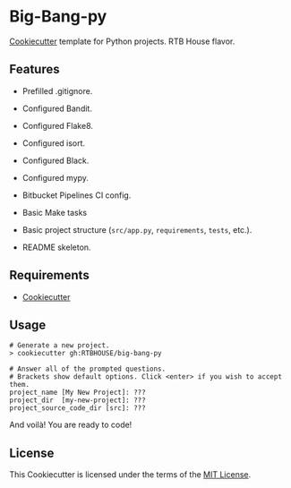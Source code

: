 # Big-Bang-py

[Cookiecutter](https://github.com/audreyr/cookiecutter) template for Python projects. RTB House flavor.


## Features

+ Prefilled .gitignore.

+ Configured Bandit.

+ Configured Flake8.

+ Configured isort.

+ Configured Black.

+ Configured mypy.

+ Bitbucket Pipelines CI config.

+ Basic Make tasks

+ Basic project structure (`src/app.py`, `requirements`, `tests`, etc.).

+ README skeleton.


## Requirements

+ [Cookiecutter](https://cookiecutter.readthedocs.io/en/latest/installation.html#install-cookiecutter)


## Usage

```console
# Generate a new project.
> cookiecutter gh:RTBHOUSE/big-bang-py

# Answer all of the prompted questions.
# Brackets show default options. Click <enter> if you wish to accept them.
project_name [My New Project]: ???
project_dir  [my-new-project]: ???
project_source_code_dir [src]: ???
```

And voilà! You are ready to code!


## License

This Cookiecutter is licensed under the terms of the [MIT License](/LICENSE).
